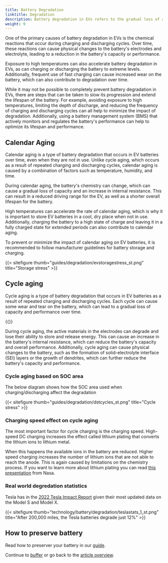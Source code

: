 ```yaml
---
title: Battery Degradation
linktitle: Degradation
description: Battery degradation in EVs refers to the gradual loss of a battery's capacity or performance over time, which can affect the driving range of the vehicle. Like other types of batteries, it is caused by a combination of factors.
weight: 9
---
```

<!-- markdownlint-disable MD033 -->

One of the primary causes of battery degradation in EVs is the chemical reactions that occur during charging and discharging cycles. Over time, these reactions can cause physical changes to the battery's electrodes and electrolyte, leading to a reduction in the battery's capacity or performance.

Exposure to high temperatures can also accelerate battery degradation in EVs, as can charging or discharging the battery to extreme levels. Additionally, frequent use of fast charging can cause increased wear on the battery, which can also contribute to degradation over time.

While it may not be possible to completely prevent battery degradation in EVs, there are steps that can be taken to slow its progression and extend the lifespan of the battery. For example, avoiding exposure to high temperatures, limiting the depth of discharge, and reducing the frequency of charging and discharging cycles can all help to minimize the impact of degradation. Additionally, using a battery management system (BMS) that actively monitors and regulates the battery's performance can help to optimize its lifespan and performance.

## Calendar Aging

Calendar aging is a type of battery degradation that occurs in EV batteries over time, even when they are not in use. Unlike cycle aging, which occurs as a result of repeated charging and discharging cycles, calendar aging is caused by a combination of factors such as temperature, humidity, and time.

During calendar aging, the battery's chemistry can change, which can cause a gradual loss of capacity and an increase in internal resistance. This can result in a reduced driving range for the EV, as well as a shorter overall lifespan for the battery.

High temperatures can accelerate the rate of calendar aging, which is why it is important to store EV batteries in a cool, dry place when not in use. Additionally, charging the battery to a high state of charge and leaving it in a fully charged state for extended periods can also contribute to calendar aging.

To prevent or minimize the impact of calendar aging on EV batteries, it is recommended to follow manufacturer guidelines for battery storage and charging.

{{< sitefigure thumb="guides/degradation/evstoragestress_st.png" title="Storage stress" >}}

## Cycle aging

Cycle aging is a type of battery degradation that occurs in EV batteries as a result of repeated charging and discharging cycles. Each cycle can cause some wear and tear on the battery, which can lead to a gradual loss of capacity and performance over time.

{{<evkxdisplayaddarticle />}}

During cycle aging, the active materials in the electrodes can degrade and lose their ability to store and release energy. This can cause an increase in the battery's internal resistance, which can reduce the battery's capacity and overall performance. Additionally, cycle aging can cause physical changes to the battery, such as the formation of solid-electrolyte interface (SEI) layers or the growth of dendrites, which can further reduce the battery's capacity and performance.

### Cycle aging based on SOC area

The below diagram shows how the SOC area used when charging/discharging affect the degradation

{{< sitefigure thumb="guides/degradation/dstcycles_st.png" title="Cycle stress" >}}

### Charging speed effect on cycle aging

The most important factor for cycle charging is the charging speed. High-speed DC charging increases  the effect called lithium plating that converts the lithium ions to lithium metal.

When this happens the available ions in the battery are reduced. Higher speed charging increases the number of lithium ions that are not able to reach the anode. This is again caused by limitations on the chemistry process. If you want to learn more about lithium plating you can read [this presentation](https://www.nasa.gov/sites/default/files/atoms/files/1-lithium_plating_azimmerman.pdf) from Nasa.

### Real world degredation statistics

Tesla has in the [2022 Tesla Impact Report](https://www.tesla.com/ns_videos/2022-tesla-impact-report-highlights.pdf) given their most updated data on the Model S and Model X.

{{< sitefigure thumb="technology/battery/degradation/teslastats_1_st.png" title="After 200,000 miles, the Tesla batteries degrade just 12%" >}}

## How to preserve battery

Read how to preserver your battery in our [guide](../../../guides/protectingbattery/).


Continue to [buffer](../buffer/) or go back to the [article overview](../).
